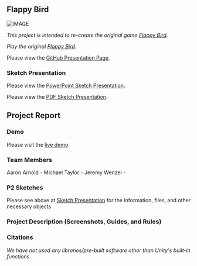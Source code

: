 ## Flappy Bird

![IMAGE](https://github.com/apape97/P2.1/blob/master/Images/Sketch%20Picture.png?raw=true)

*This project is intended to re-create the original game [Flappy Bird](https://en.wikipedia.org/wiki/Flappy_Bird).*

*Play the original [Flappy Bird](https://flappybird.io).*

Please view the [GitHub Presentation Page](https://apape97.github.io/P2.1/). 

### Sketch Presentation

Please view the [PowerPoint Sketch Presentation](https://texastechuniversity-my.sharepoint.com/:p:/g/personal/aaron_arnold_ttu_edu/Eb-xwQj6yEpMjgMCBOltKxQBQG17DiYUMhYdY9jXSvtb6g?e=yM6LgE). 

Please view the [PDF Sketch Presentation](https://github.com/apape97/P2.1/blob/master/FlappyBirdSketchPresentation.pdf). 

## Project Report

### Demo 

Please visit the [live demo](www.google.com)

### Team Members

Aaron Arnold - 
Michael Taylor -
Jeremy Wenzel -

### P2 Sketches

Please see above at [Sketch Presentation](https://github.com/apape97/P2.1/blob/master/README.md#sketch-presentation) for the information, files, and other necessary objects

### Project Description (Screenshots, Guides, and Rules) 



### Citations

*We have not used any libraries/pre-built software other than Unity's built-in functions* 
